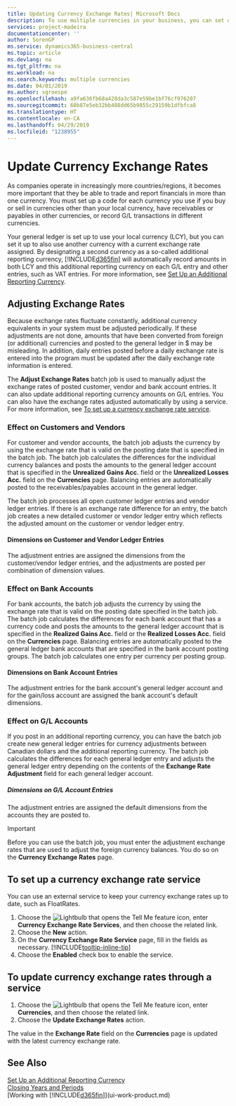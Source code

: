 ```yaml
---
title: Updating Currency Exchange Rates| Microsoft Docs
description: To use multiple currencies in your business, you can set up a code for each currency and use an external exchange rate service.
services: project-madeira
documentationcenter: ''
author: SorenGP
ms.service: dynamics365-business-central
ms.topic: article
ms.devlang: na
ms.tgt_pltfrm: na
ms.workload: na
ms.search.keywords: multiple currencies
ms.date: 04/01/2019
ms.author: sgroespe
ms.openlocfilehash: a9fa636fb68a428da3c587e59be1bf76cf976207
ms.sourcegitcommit: 60b87e5eb32bb408dd65b9855c29159b1dfbfca8
ms.translationtype: HT
ms.contentlocale: en-CA
ms.lasthandoff: 04/29/2019
ms.locfileid: "1238955"
---
```

# <a name="update-currency-exchange-rates"></a>Update Currency Exchange Rates
As companies operate in increasingly more countries/regions, it becomes more important that they be able to trade and report financials in more than one currency. You must set up a code for each currency you use if you buy or sell in currencies other than your local currency, have receivables or payables in other currencies, or record G/L transactions in different currencies.

Your general ledger is set up to use your local currency (LCY), but you can set it up to also use another currency with a current exchange rate assigned. By designating a second currency as a so-called additional reporting currency, [!INCLUDE[d365fin](includes/d365fin_md.md)] will automatically record amounts in both LCY and this additional reporting currency on each G/L entry and other entries, such as VAT entries. For more information, see [Set Up an Additional Reporting Currency](finance-how-setup-additional-currencies.md).

## <a name="adjusting-exchange-rates"></a>Adjusting Exchange Rates
Because exchange rates fluctuate constantly, additional currency equivalents in your system must be adjusted periodically. If these adjustments are not done, amounts that have been converted from foreign (or additional) currencies and posted to the general ledger in $ may be misleading. In addition, daily entries posted before a daily exchange rate is entered into the program must be updated after the daily exchange rate information is entered.

The **Adjust Exchange Rates** batch job is used to manually adjust the exchange rates of posted customer, vendor and bank account entries. It can also update additional reporting currency amounts on G/L entries. You can also have the exchange rates adjusted automatically by using a service. For more information, see [To set up a currency exchange rate service](finance-how-update-currencies.md#to-set-up-a-currency-exchange-rate-service).

### <a name="effect-on-customers-and-vendors"></a>Effect on Customers and Vendors
For customer and vendor accounts, the batch job adjusts the currency by using the exchange rate that is valid on the posting date that is specified in the batch job. The batch job calculates the differences for the individual currency balances and posts the amounts to the general ledger account that is specified in the **Unrealized Gains Acc.** field or the **Unrealized Losses Acc.** field on the **Currencies** page. Balancing entries are automatically posted to the receivables/payables account in the general ledger.

The batch job processes all open customer ledger entries and vendor ledger entries. If there is an exchange rate difference for an entry, the batch job creates a new detailed customer or vendor ledger entry which reflects the adjusted amount on the customer or vendor ledger entry.

#### <a name="dimensions-on-customer-and-vendor-ledger-entries"></a>Dimensions on Customer and Vendor Ledger Entries
The adjustment entries are assigned the dimensions from the customer/vendor ledger entries, and the adjustments are posted per combination of dimension values.

### <a name="effect-on-bank-accounts"></a>Effect on Bank Accounts
For bank accounts, the batch job adjusts the currency by using the exchange rate that is valid on the posting date specified in the batch job. The batch job calculates the differences for each bank account that has a currency code and posts the amounts to the general ledger account that is specified in the **Realized Gains Acc.** field or the **Realized Losses Acc.** field on the **Currencies** page. Balancing entries are automatically posted to the general ledger bank accounts that are specified in the bank account posting groups. The batch job calculates one entry per currency per posting group.

#### <a name="dimensions-on-bank-account-entries"></a>Dimensions on Bank Account Entries
The adjustment entries for the bank account's general ledger account and for the gain/loss account are assigned the bank account's default dimensions.

### <a name="effect-on-gl-accounts"></a>Effect on G/L Accounts
If you post in an additional reporting currency, you can have the batch job create new general ledger entries for currency adjustments between Canadian dollars and the additional reporting currency. The batch job calculates the differences for each general ledger entry and adjusts the general ledger entry depending on the contents of the **Exchange Rate Adjustment** field for each general ledger account.

##### <a name="dimensions-on-gl-account-entries"></a>Dimensions on G/L Account Entries
The adjustment entries are assigned the default dimensions from the accounts they are posted to.

> [!Important]
> Before you can use the batch job, you must enter the adjustment exchange rates that are used to adjust the foreign currency balances. You do so on the **Currency Exchange Rates** page.

## <a name="to-set-up-a-currency-exchange-rate-service"></a>To set up a currency exchange rate service
You can use an external service to keep your currency exchange rates up to date, such as FloatRates.

1. Choose the ![Lightbulb that opens the Tell Me feature](media/ui-search/search_small.png "Tell me what you want to do") icon, enter **Currency Exchange Rate Services**, and then choose the related link.
2. Choose the **New** action.
3. On the **Currency Exchange Rate Service** page, fill in the fields as necessary. [!INCLUDE[tooltip-inline-tip](includes/tooltip-inline-tip_md.md)]
4. Choose the **Enabled** check box to enable the service.

## <a name="to-update-currency-exchange-rates-through-a-service"></a>To update currency exchange rates through a service
1. Choose the ![Lightbulb that opens the Tell Me feature](media/ui-search/search_small.png "Tell me what you want to do") icon, enter **Currencies**, and then choose the related link.
2. Choose the **Update Exchange Rates** action.

The value in the **Exchange Rate** field on the **Currencies** page is updated with the latest currency exchange rate.

## <a name="see-also"></a>See Also
[Set Up an Additional Reporting Currency](finance-how-setup-additional-currencies.md)  
[Closing Years and Periods](year-close-years-periods.md)  
[Working with [!INCLUDE[d365fin](includes/d365fin_md.md)]](ui-work-product.md)
